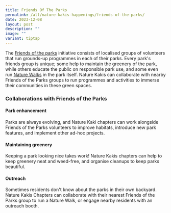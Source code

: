 ```yaml
---
title: Friends Of The Parks
permalink: /all/nature-kakis-happenings/friends-of-the-parks/
date: 2023-12-08
layout: post
description: ""
image: ""
variant: tiptap
---
```

<p>The <a href="https://fotp.nparks.gov.sg/" rel="noopener noreferrer nofollow" target="_blank">Friends of the parks</a> initiative consists of localised groups of volunteers that run grounds-up programmes in each of their parks. Every park's friends group is unique; some help to maintain the greenery of the park, while others educate the public on responsible park use, and some even run <a href="/all/nature-kakis-happenings/nature-walks/" rel="noopener noreferrer nofollow" target="_blank">Nature Walks</a> in the park itself. Nature Kakis can collaborate with nearby Friends of the Parks groups to run programmes and activities to immerse their communities in these green spaces.</p><h3>Collaborations with Friends of the Parks</h3><h4>Park enhancement</h4><p>Parks are always evolving, and Nature Kaki chapters can work alongside Friends of the Parks volunteers to improve habitats, introduce new park features, and implement other ad-hoc projects.</p><h4>Maintaining greenery</h4><p>Keeping a park looking nice takes work! Nature Kakis chapters can help to keep greenery neat and weed-free, and organise cleanups to keep parks beautiful.</p><h4>Outreach</h4><p>Sometimes residents don't know about the parks in their own backyard. Nature Kakis Chapters can collaborate with their nearest Friends of the Parks group to run a Nature Walk, or engage nearby residents with an outreach booth.</p><p></p>